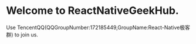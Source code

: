 # Welcome to ReactNativeGeekHub.
Use TencentQQ(QQGroupNumber:172185449,GroupName:React-Native极客群) to join us.
